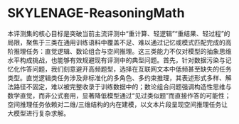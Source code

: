 # SKYLENAGE-ReasoningMath
本评测集的核心目标是突破当前主流评测中“重计算、轻逻辑”“重结果、轻过程”的局限，聚焦于三类在通用训练语料中覆盖不足、难以通过记忆或模式匹配完成的高阶推理任务：直觉逻辑、数论组合与空间推理。这三类能力不仅对模型的抽象思维水平构成挑战，也能够有效规避现有评测中的典型问题。首先，针对数据污染与记忆化作答问题，我们刻意避开高频题型，选择在互联网文本中低频甚至缺失的任务类型。直觉逻辑类任务涉及非标准化的多角色、多约束推理，其表述形式多样、解法路径不固定，难以被完整收录于训练数据中的；数论组合问题强调构造性思维与数学直觉，而非公式套用，显著降低模型通过“见过类似题”而直接作答的可能性；空间推理任务依赖对二维/三维结构的内在建模，以文本片段呈现空间推理任务让大模型进行复杂求解。
